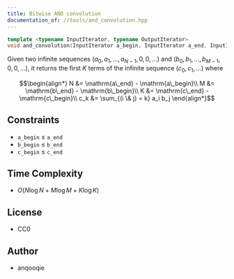 ```yaml
---
title: Bitwise AND convolution
documentation_of: //tools/and_convolution.hpp
---
```


```cpp
template <typename InputIterator, typename OutputIterator>
void and_convolution(InputIterator a_begin, InputIterator a_end, InputIterator b_begin, InputIterator b_end, OutputIterator c_begin, OutputIterator c_end);
```

Given two infinite sequences $(a_0, a_1, \ldots, a_{N - 1}, 0, 0, \ldots)$ and $(b_0, b_1, \ldots, b_{M - 1}, 0, 0, \ldots)$, it returns the first $K$ terms of the infinite sequence $(c_0, c_1, \ldots)$ where

$$\begin{align*}
N &= \mathrm{a\_end} - \mathrm{a\_begin}\\
M &= \mathrm{b\_end} - \mathrm{b\_begin}\\
K &= \mathrm{c\_end} - \mathrm{c\_begin}\\
c_k &= \sum_{(i \& j) = k} a_i b_j
\end{align*}$$

## Constraints
- `a_begin` $\leq$ `a_end`
- `b_begin` $\leq$ `b_end`
- `c_begin` $\leq$ `c_end`

## Time Complexity
- $O(N \log N + M \log M + K \log K)$

## License
- CC0

## Author
- anqooqie
